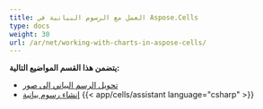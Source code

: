 ```yaml
---
title: العمل مع الرسوم البيانية في Aspose.Cells
type: docs
weight: 30
url: /ar/net/working-with-charts-in-aspose-cells/
---
```


 **يتضمن هذا القسم المواضيع التالية:** 
- [تحويل الرسم البياني إلى صور](/cells/ar/net/convert-chart-to-images/)
- [إنشاء رسوم بيانية](/cells/ar/net/create-charts/)
{{< app/cells/assistant language="csharp" >}}
